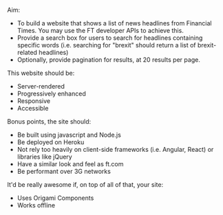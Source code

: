Aim:

 * To build a website that shows a list of news headlines from Financial Times. You may use the FT developer APIs to achieve this.
 * Provide a search box for users to search for headlines containing specific words (i.e. searching for "brexit" should return a list of brexit-related headlines)
 * Optionally, provide pagination for results, at 20 results per page.

 This website should be:

 * Server-rendered
 * Progressively enhanced
 * Responsive
 * Accessible

Bonus points, the site should:

  * Be built using javascript and Node.js
  * Be deployed on Heroku
  * Not rely too heavily on client-side frameworks (i.e. Angular, React) or libraries like jQuery
  * Have a similar look and feel as ft.com
  * Be performant over 3G networks

  It'd be really awesome if, on top of all of that, your site:

  * Uses Origami Components
  * Works offline

  
